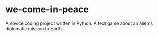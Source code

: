 # we-come-in-peace
A novice coding project written in Python.  A text game about an alien's diplomatic mission to Earth.  
